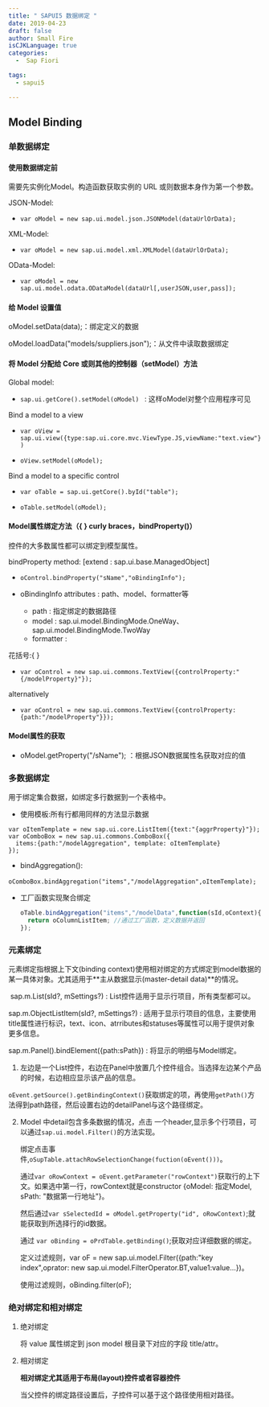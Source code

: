 ```yaml
---
title: " SAPUI5 数据绑定 "
date: 2019-04-23
draft: false
author: Small Fire
isCJKLanguage: true
categories: 
  -  Sap Fiori

tags: 
  - sapui5

---
```


## Model Binding

### 单数据绑定

#### 使用数据绑定前

需要先实例化Model。构造函数获取实例的 URL 或则数据本身作为第一个参数。

JSON-Model:

- `var oModel = new sap.ui.model.json.JSONModel(dataUrlOrData);`

XML-Model:

-  `var oModel = new sap.ui.model.xml.XMLModel(dataUrlOrData);`


OData-Model:

- `var oModel = new sap.ui.model.odata.ODataModel(dataUrl[,userJSON,user,pass]);`

#### 给 Model 设置值

oModel.setData(data);：绑定定义的数据

oModel.loadData("models/suppliers.json");：从文件中读取数据绑定

#### 将 Model 分配给 Core 或则其他的控制器（setModel）方法

Global model:

- `sap.ui.getCore().setModel(oModel) ` : 这样oModel对整个应用程序可见

Bind a model to a view

- `var oView = sap.ui.view({type:sap.ui.core.mvc.ViewType.JS,viewName:"text.view"})`          

- `oView.setModel(oModel);`

Bind a model to a specific control

- `var oTable = sap.ui.getCore().byId("table");`

- `oTable.setModel(oModel);`

#### Model属性绑定方法（{ } curly braces，bindProperty()）

控件的大多数属性都可以绑定到模型属性。

bindProperty  method: [extend : sap.ui.base.ManagedObject]

- `oControl.bindProperty("sName","oBindingInfo");`

- oBindingInfo attributes : path、model、formatter等
  - path : 指定绑定的数据路径
  - model : sap.ui.model.BindingMode.OneWay、sap.ui.model.BindingMode.TwoWay
  - formatter : 

花括号:{ }

- `var oControl = new sap.ui.commons.TextView({controlProperty:"{/modelProperty}"});`

alternatively

- `var oControl = new sap.ui.commons.TextView({controlProperty:{path:"/modelProperty"}});`

#### Model属性的获取

- oModel.getProperty("/sName"); ：根据JSON数据属性名获取对应的值

### 多数据绑定 

用于绑定集合数据，如绑定多行数据到一个表格中。

- 使用模板:所有行都用同样的方法显示数据

```JS
var oItemTemplate = new sap.ui.core.ListItem({text:"{aggrProperty}"});
var oComboBox = new sap.ui.commons.ComboBox({
  items:{path:"/modelAggregation", template: oItemTemplate}
});
```

- bindAggregation():

​        `oComboBox.bindAggregation("items","/modelAggregation",oItemTemplate);`

- 工厂函数实现聚合绑定

  ```js
  oTable.bindAggregation("items","/modelData",function(sId,oContext){
    return oColumnListItem;	//通过工厂函数，定义数据并返回
  });
  ```

### 元素绑定

元素绑定指根据上下文(binding context)使用相对绑定的方式绑定到model数据的某一具体对象。尤其适用于**主从数据显示(master-detail data)**的情况。

​	sap.m.List(sId?, mSettings?) : List控件适用于显示行项目，所有类型都可以。

sap.m.ObjectListItem(sId?, mSettings?) : 适用于显示行项目的信息，主要使用title属性进行标识，text、icon、atrributes和statuses等属性可以用于提供对象更多信息。

sap.m.Panel().bindElement({path:sPath}) : 将显示的明细与Model绑定。

1. 左边是一个List控件，右边在Panel中放置几个控件组合。当选择左边某个产品的时候，右边相应显示该产品的信息。

  `oEvent.getSource().getBindingContext()`获取绑定的项，再使用`getPath()`方法得到path路径，然后设置右边的detailPanel与这个路径绑定。

2. Model 中detail包含多条数据的情况，点击 一个header,显示多个行项目，可以通过`sap.ui.model.Filter()`的方法实现。

   绑定点击事件,`oSupTable.attachRowSelectionChange(fuction(oEvent()))`。

   通过`var oRowContext = oEvent.getParameter("rowContext")`获取行的上下文。如果选中第一行，rowContext就是constructor {oModel: 指定Model, sPath: "数据第一行地址"}。

   然后通过`var sSelectedId = oModel.getProperty("id", oRowContext)`;就能获取到所选择行的id数据。

   通过 `var oBinding = oPrdTable.getBinding()`;获取对应详细数据的绑定。

   定义过滤规则，var oF = new sap.ui.model.Filter({path:"key index",oprator: new sap.ui.model.FilterOperator.BT,value1:value...})。

   使用过滤规则，oBinding.filter(oF);

### 绝对绑定和相对绑定

1. 绝对绑定

   将 value 属性绑定到 json model 根目录下对应的字段 title/attr。

2. 相对绑定

   **相对绑定尤其适用于布局(layout)控件或者容器控件**

   当父控件的绑定路径设置后，子控件可以基于这个路径使用相对路径。